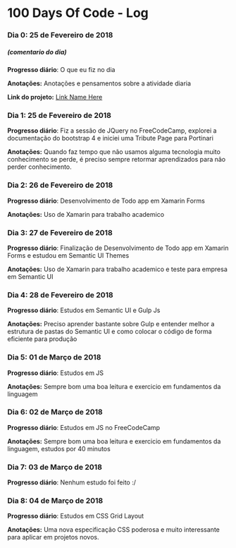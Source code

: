 # 100 Days Of Code - Log

### Dia 0: 25 de Fevereiro de 2018
##### (comentario do dia)

**Progresso diário**: O que eu fiz no dia

**Anotações:** Anotações e pensamentos sobre a atividade diaria

**Link do projeto:** [Link Name Here](http://www.example.com)


### Dia 1: 25 de Fevereiro de 2018

**Progresso diário**: Fiz a sessão de JQuery no FreeCodeCamp, explorei a documentação do bootstrap 4 e iniciei uma Tribute Page para Portinari

**Anotações:** Quando faz tempo que não usamos alguma tecnologia muito conhecimento se perde, é preciso sempre retormar aprendizados para não perder conhecimento.

### Dia 2: 26 de Fevereiro de 2018

**Progresso diário**: Desenvolvimento de Todo app em Xamarin Forms

**Anotações:** Uso de Xamarin para trabalho academico

### Dia 3: 27 de Fevereiro de 2018

**Progresso diário**: Finalização de Desenvolvimento de Todo app em Xamarin Forms e estudou em Semantic UI Themes

**Anotações:** Uso de Xamarin para trabalho academico e teste para empresa em Semantic UI

### Dia 4: 28 de Fevereiro de 2018

**Progresso diário**: Estudos em Semantic UI e Gulp Js

**Anotações:** Preciso aprender bastante sobre Gulp e entender melhor a estrutura de pastas do Semantic UI e como colocar o código de forma eficiente para produção

### Dia 5: 01 de Março de 2018

**Progresso diário**: Estudos em JS

**Anotações:** Sempre bom uma boa leitura e exercicio em fundamentos da linguagem

### Dia 6: 02 de Março de 2018

**Progresso diário**: Estudos em JS no FreeCodeCamp

**Anotações:** Sempre bom uma boa leitura e exercicio em fundamentos da linguagem, estudos por 40 minutos

### Dia 7: 03 de Março de 2018

**Progresso diário**: Nenhum estudo foi feito :/ 

### Dia 8: 04 de Março de 2018

**Progresso diário**: Estudos em CSS Grid Layout

**Anotações:** Uma nova especificação CSS poderosa e muito interessante para aplicar em projetos novos. 
